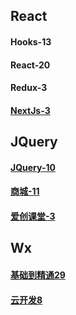 ## React

#### Hooks-13

#### React-20

#### Redux-3

#### [NextJs-3]()

## JQuery

#### [JQuery-10]()

#### [商城-11]()

#### [爱创课堂-3]()

## Wx

#### [基础到精通29]()

#### [云开发8]()